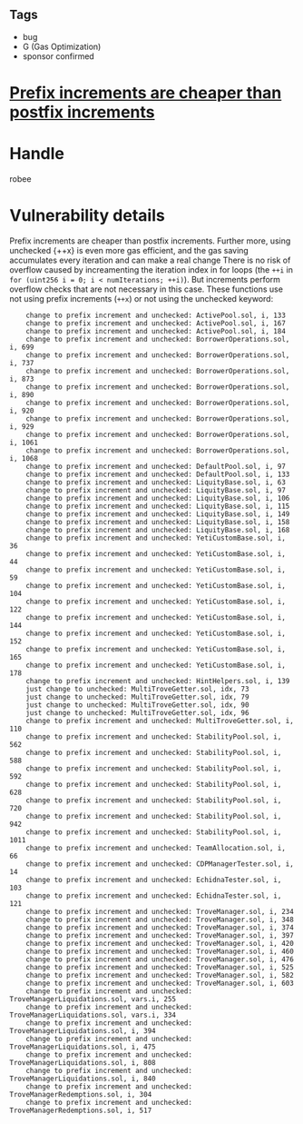 ## Tags

- bug
- G (Gas Optimization)
- sponsor confirmed

# [Prefix increments are cheaper than postfix increments](https://github.com/code-423n4/2021-12-yetifinance-findings/issues/12) 

# Handle

robee


# Vulnerability details

Prefix increments are cheaper than postfix increments. 
Further more, using unchecked {++x} is even more gas efficient, and the gas saving accumulates every iteration and can make a real change
There is no risk of overflow caused by increamenting the iteration index in for loops (the `++i` in `for (uint256 i = 0; i < numIterations; ++i)`).
But increments perform overflow checks that are not necessary in this case.
These functions use not using prefix increments (`++x`) or not using the unchecked keyword: 

        change to prefix increment and unchecked: ActivePool.sol, i, 133
        change to prefix increment and unchecked: ActivePool.sol, i, 167
        change to prefix increment and unchecked: ActivePool.sol, i, 184
        change to prefix increment and unchecked: BorrowerOperations.sol, i, 699
        change to prefix increment and unchecked: BorrowerOperations.sol, i, 737
        change to prefix increment and unchecked: BorrowerOperations.sol, i, 873
        change to prefix increment and unchecked: BorrowerOperations.sol, i, 890
        change to prefix increment and unchecked: BorrowerOperations.sol, i, 920
        change to prefix increment and unchecked: BorrowerOperations.sol, i, 929
        change to prefix increment and unchecked: BorrowerOperations.sol, i, 1061
        change to prefix increment and unchecked: BorrowerOperations.sol, i, 1068
        change to prefix increment and unchecked: DefaultPool.sol, i, 97
        change to prefix increment and unchecked: DefaultPool.sol, i, 133
        change to prefix increment and unchecked: LiquityBase.sol, i, 63
        change to prefix increment and unchecked: LiquityBase.sol, i, 97
        change to prefix increment and unchecked: LiquityBase.sol, i, 106
        change to prefix increment and unchecked: LiquityBase.sol, i, 115
        change to prefix increment and unchecked: LiquityBase.sol, i, 149
        change to prefix increment and unchecked: LiquityBase.sol, i, 158
        change to prefix increment and unchecked: LiquityBase.sol, i, 168
        change to prefix increment and unchecked: YetiCustomBase.sol, i, 36
        change to prefix increment and unchecked: YetiCustomBase.sol, i, 44
        change to prefix increment and unchecked: YetiCustomBase.sol, i, 59
        change to prefix increment and unchecked: YetiCustomBase.sol, i, 104
        change to prefix increment and unchecked: YetiCustomBase.sol, i, 122
        change to prefix increment and unchecked: YetiCustomBase.sol, i, 144
        change to prefix increment and unchecked: YetiCustomBase.sol, i, 152
        change to prefix increment and unchecked: YetiCustomBase.sol, i, 165
        change to prefix increment and unchecked: YetiCustomBase.sol, i, 178
        change to prefix increment and unchecked: HintHelpers.sol, i, 139
        just change to unchecked: MultiTroveGetter.sol, idx, 73
        just change to unchecked: MultiTroveGetter.sol, idx, 79
        just change to unchecked: MultiTroveGetter.sol, idx, 90
        just change to unchecked: MultiTroveGetter.sol, idx, 96
        change to prefix increment and unchecked: MultiTroveGetter.sol, i, 110
        change to prefix increment and unchecked: StabilityPool.sol, i, 562
        change to prefix increment and unchecked: StabilityPool.sol, i, 588
        change to prefix increment and unchecked: StabilityPool.sol, i, 592
        change to prefix increment and unchecked: StabilityPool.sol, i, 628
        change to prefix increment and unchecked: StabilityPool.sol, i, 720
        change to prefix increment and unchecked: StabilityPool.sol, i, 942
        change to prefix increment and unchecked: StabilityPool.sol, i, 1011
        change to prefix increment and unchecked: TeamAllocation.sol, i, 66
        change to prefix increment and unchecked: CDPManagerTester.sol, i, 14
        change to prefix increment and unchecked: EchidnaTester.sol, i, 103
        change to prefix increment and unchecked: EchidnaTester.sol, i, 121
        change to prefix increment and unchecked: TroveManager.sol, i, 234
        change to prefix increment and unchecked: TroveManager.sol, i, 348
        change to prefix increment and unchecked: TroveManager.sol, i, 374
        change to prefix increment and unchecked: TroveManager.sol, i, 397
        change to prefix increment and unchecked: TroveManager.sol, i, 420
        change to prefix increment and unchecked: TroveManager.sol, i, 460
        change to prefix increment and unchecked: TroveManager.sol, i, 476
        change to prefix increment and unchecked: TroveManager.sol, i, 525
        change to prefix increment and unchecked: TroveManager.sol, i, 582
        change to prefix increment and unchecked: TroveManager.sol, i, 603
        change to prefix increment and unchecked: TroveManagerLiquidations.sol, vars.i, 255
        change to prefix increment and unchecked: TroveManagerLiquidations.sol, vars.i, 334
        change to prefix increment and unchecked: TroveManagerLiquidations.sol, i, 394
        change to prefix increment and unchecked: TroveManagerLiquidations.sol, i, 475
        change to prefix increment and unchecked: TroveManagerLiquidations.sol, i, 808
        change to prefix increment and unchecked: TroveManagerLiquidations.sol, i, 840
        change to prefix increment and unchecked: TroveManagerRedemptions.sol, i, 304
        change to prefix increment and unchecked: TroveManagerRedemptions.sol, i, 517

